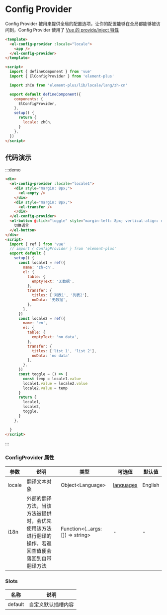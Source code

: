 # Config Provider

Config Provider 被用来提供全局的配置选项，让你的配置能够在全局都能够被访问到，Config Provider 使用了 [Vue 的 provide/inject 特性](https://v3.vuejs.org/guide/composition-api-provide-inject.html#reactivity)

```html
<template>
  <el-config-provider :locale="locale">
    <app />
  </el-config-provider>
</template>

<script>
  import { defineComponent } from 'vue'
  import { ElConfigProvider } from 'element-plus'

  import zhCn from 'element-plus/lib/locale/lang/zh-cn'

  export default defineComponent({
    components: {
      ElConfigProvider,
    },
    setup() {
      return {
        locale: zhCn,
      }
    },
  })
</script>
```

## 代码演示

:::demo

```html
<div>
  <el-config-provider :locale="locale1">
    <div style="margin: 8px;">
      <el-empty />
    </div>
    <div style="margin: 8px;">
      <el-transfer />
    </div>
  </el-config-provider>
  <el-button @click="toggle" style="margin-left: 8px; vertical-align: middle;">
    切换语言
  </el-button>
</div>
<script>
  import { ref } from 'vue'
  // import { ConfigProvider } from 'element-plus'
  export default {
    setup() {
      const locale1 = ref({
        name: 'zh-cn',
        el: {
          table: {
            emptyText: '无数据',
          },
          transfer: {
            titles: ['列表1', '列表2'],
            noData: '无数据',
          },
        },
      })
      const locale2 = ref({
        name: 'en',
        el: {
          table: {
            emptyText: 'no data',
          },
          transfer: {
            titles: ['list 1', 'list 2'],
            noData: 'no data'
          },
        },
      })
      const toggle = () => {
        const temp = locale1.value
        locale1.value = locale2.value
        locale2.value = temp
      }
      return {
        locale1,
        locale2,
        toggle,
      }
    },

  }
</script>
```

:::

### ConfigProvider 属性

| 参数   | 说明                                                                                               | 类型                                 | 可选值                                                                                  | 默认值  |
| ------ | -------------------------------------------------------------------------------------------------- | ------------------------------------ | --------------------------------------------------------------------------------------- | ------- |
| locale | 翻译文本对象                                                                                       | Object\<Language\>                   | [languages](https://github.com/element-plus/element-plus/tree/dev/packages/locale/lang) | English |
| i18n   | 外部的翻译方法，当该方法被提供时，会优先使用该方法进行翻译的操作，若返回空值便会落回到自带翻译方法 | Function\<(...args: []) =\> string\> | -                                                                                       | -       |

### Slots
| 名称 | 说明 |
| ------ | -------- |
| default | 自定义默认插槽内容 |
